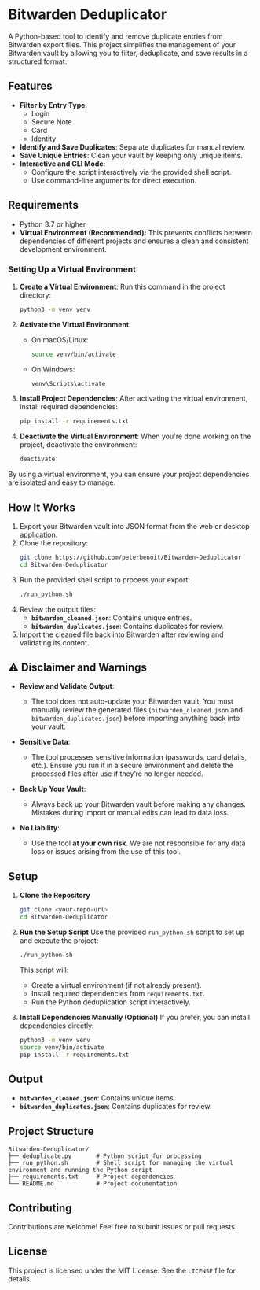 # Bitwarden Deduplicator

A Python-based tool to identify and remove duplicate entries from Bitwarden export files. This project simplifies the management of your Bitwarden vault by allowing you to filter, deduplicate, and save results in a structured format.

## Features

-   **Filter by Entry Type**:
    -   Login
    -   Secure Note
    -   Card
    -   Identity
-   **Identify and Save Duplicates**: Separate duplicates for manual review.
-   **Save Unique Entries**: Clean your vault by keeping only unique items.
-   **Interactive and CLI Mode**:
    -   Configure the script interactively via the provided shell script.
    -   Use command-line arguments for direct execution.

## Requirements

-   Python 3.7 or higher
-   **Virtual Environment (Recommended):** This prevents conflicts between dependencies of different projects and ensures a clean and consistent development environment.

### Setting Up a Virtual Environment

1. **Create a Virtual Environment**:
   Run this command in the project directory:

    ```bash
    python3 -m venv venv
    ```

2. **Activate the Virtual Environment**:

    - On macOS/Linux:
        ```bash
        source venv/bin/activate
        ```
    - On Windows:
        ```cmd
        venv\Scripts\activate
        ```

3. **Install Project Dependencies**:
   After activating the virtual environment, install required dependencies:

    ```bash
    pip install -r requirements.txt
    ```

4. **Deactivate the Virtual Environment**:
   When you're done working on the project, deactivate the environment:
    ```bash
    deactivate
    ```

By using a virtual environment, you can ensure your project dependencies are isolated and easy to manage.

## How It Works

1. Export your Bitwarden vault into JSON format from the web or desktop application.
2. Clone the repository:
    ```bash
    git clone https://github.com/peterbenoit/Bitwarden-Deduplicator
    cd Bitwarden-Deduplicator
    ```
3. Run the provided shell script to process your export:
    ```bash
    ./run_python.sh
    ```
4. Review the output files:
    - **`bitwarden_cleaned.json`**: Contains unique entries.
    - **`bitwarden_duplicates.json`**: Contains duplicates for review.
5. Import the cleaned file back into Bitwarden after reviewing and validating its content.

## ⚠️ Disclaimer and Warnings

-   **Review and Validate Output**:

    -   The tool does not auto-update your Bitwarden vault. You must manually review the generated files (`bitwarden_cleaned.json` and `bitwarden_duplicates.json`) before importing anything back into your vault.

-   **Sensitive Data**:

    -   The tool processes sensitive information (passwords, card details, etc.). Ensure you run it in a secure environment and delete the processed files after use if they’re no longer needed.

-   **Back Up Your Vault**:

    -   Always back up your Bitwarden vault before making any changes. Mistakes during import or manual edits can lead to data loss.

-   **No Liability**:
    -   Use the tool **at your own risk**. We are not responsible for any data loss or issues arising from the use of this tool.

## Setup

1. **Clone the Repository**

    ```bash
    git clone <your-repo-url>
    cd Bitwarden-Deduplicator
    ```

2. **Run the Setup Script**
   Use the provided `run_python.sh` script to set up and execute the project:

    ```bash
    ./run_python.sh
    ```

    This script will:

    - Create a virtual environment (if not already present).
    - Install required dependencies from `requirements.txt`.
    - Run the Python deduplication script interactively.

3. **Install Dependencies Manually (Optional)**
   If you prefer, you can install dependencies directly:
    ```bash
    python3 -m venv venv
    source venv/bin/activate
    pip install -r requirements.txt
    ```

## Output

-   **`bitwarden_cleaned.json`**: Contains unique items.
-   **`bitwarden_duplicates.json`**: Contains duplicates for review.

## Project Structure

```
Bitwarden-Deduplicator/
├── deduplicate.py       # Python script for processing
├── run_python.sh        # Shell script for managing the virtual environment and running the Python script
├── requirements.txt     # Project dependencies
└── README.md            # Project documentation
```

## Contributing

Contributions are welcome! Feel free to submit issues or pull requests.

## License

This project is licensed under the MIT License. See the `LICENSE` file for details.
